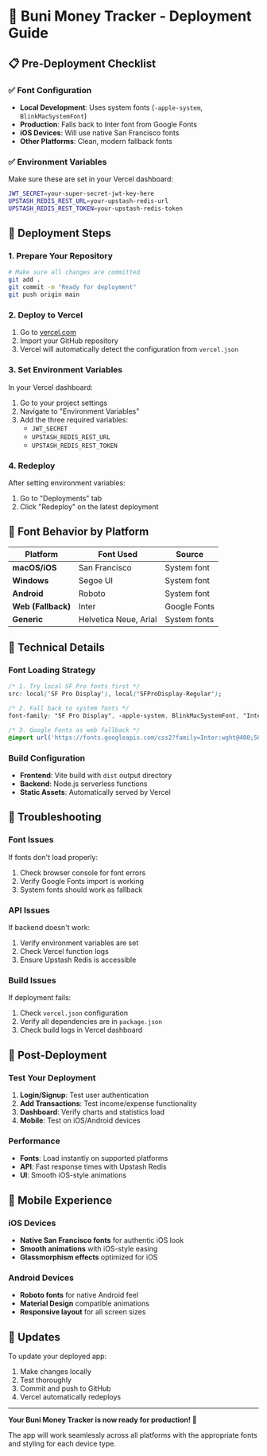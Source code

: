 # 🚀 Buni Money Tracker - Deployment Guide

## 📋 Pre-Deployment Checklist

### ✅ Font Configuration
- **Local Development**: Uses system fonts (`-apple-system`, `BlinkMacSystemFont`)
- **Production**: Falls back to Inter font from Google Fonts
- **iOS Devices**: Will use native San Francisco fonts
- **Other Platforms**: Clean, modern fallback fonts

### ✅ Environment Variables
Make sure these are set in your Vercel dashboard:

```bash
JWT_SECRET=your-super-secret-jwt-key-here
UPSTASH_REDIS_REST_URL=your-upstash-redis-url
UPSTASH_REDIS_REST_TOKEN=your-upstash-redis-token
```

## 🎯 Deployment Steps

### 1. **Prepare Your Repository**
```bash
# Make sure all changes are committed
git add .
git commit -m "Ready for deployment"
git push origin main
```

### 2. **Deploy to Vercel**
1. Go to [vercel.com](https://vercel.com)
2. Import your GitHub repository
3. Vercel will automatically detect the configuration from `vercel.json`

### 3. **Set Environment Variables**
In your Vercel dashboard:
1. Go to your project settings
2. Navigate to "Environment Variables"
3. Add the three required variables:
   - `JWT_SECRET`
   - `UPSTASH_REDIS_REST_URL`
   - `UPSTASH_REDIS_REST_TOKEN`

### 4. **Redeploy**
After setting environment variables:
1. Go to "Deployments" tab
2. Click "Redeploy" on the latest deployment

## 🎨 Font Behavior by Platform

| Platform | Font Used | Source |
|----------|-----------|---------|
| **macOS/iOS** | San Francisco | System font |
| **Windows** | Segoe UI | System font |
| **Android** | Roboto | System font |
| **Web (Fallback)** | Inter | Google Fonts |
| **Generic** | Helvetica Neue, Arial | System fonts |

## 🔧 Technical Details

### Font Loading Strategy
```css
/* 1. Try local SF Pro fonts first */
src: local('SF Pro Display'), local('SFProDisplay-Regular');

/* 2. Fall back to system fonts */
font-family: "SF Pro Display", -apple-system, BlinkMacSystemFont, "Inter", ...

/* 3. Google Fonts as web fallback */
@import url('https://fonts.googleapis.com/css2?family=Inter:wght@400;500;600;700&display=swap');
```

### Build Configuration
- **Frontend**: Vite build with `dist` output directory
- **Backend**: Node.js serverless functions
- **Static Assets**: Automatically served by Vercel

## 🚨 Troubleshooting

### Font Issues
If fonts don't load properly:
1. Check browser console for font errors
2. Verify Google Fonts import is working
3. System fonts should work as fallback

### API Issues
If backend doesn't work:
1. Verify environment variables are set
2. Check Vercel function logs
3. Ensure Upstash Redis is accessible

### Build Issues
If deployment fails:
1. Check `vercel.json` configuration
2. Verify all dependencies are in `package.json`
3. Check build logs in Vercel dashboard

## 🎉 Post-Deployment

### Test Your Deployment
1. **Login/Signup**: Test user authentication
2. **Add Transactions**: Test income/expense functionality
3. **Dashboard**: Verify charts and statistics load
4. **Mobile**: Test on iOS/Android devices

### Performance
- **Fonts**: Load instantly on supported platforms
- **API**: Fast response times with Upstash Redis
- **UI**: Smooth iOS-style animations

## 📱 Mobile Experience

### iOS Devices
- **Native San Francisco fonts** for authentic iOS look
- **Smooth animations** with iOS-style easing
- **Glassmorphism effects** optimized for iOS

### Android Devices
- **Roboto fonts** for native Android feel
- **Material Design** compatible animations
- **Responsive layout** for all screen sizes

## 🔄 Updates

To update your deployed app:
1. Make changes locally
2. Test thoroughly
3. Commit and push to GitHub
4. Vercel automatically redeploys

---

**Your Buni Money Tracker is now ready for production! 🎊**

The app will work seamlessly across all platforms with the appropriate fonts and styling for each device type.
